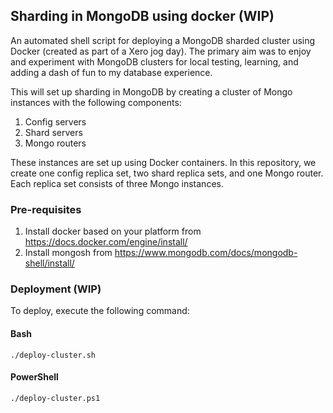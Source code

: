 ## Sharding in MongoDB using docker (WIP)
An automated shell script for deploying a MongoDB sharded cluster using Docker (created as part of a Xero jog day). The primary aim was to enjoy and experiment with MongoDB clusters for local testing, learning, and adding a dash of fun to my database experience.

This will set up sharding in MongoDB by creating a cluster of Mongo instances with the following components:
1. Config servers
2. Shard servers
3. Mongo routers

These instances are set up using Docker containers. In this repository, we create one config replica set, two shard replica sets, and one Mongo router. Each replica set consists of three Mongo instances.


### Pre-requisites
1. Install docker based on your platform from https://docs.docker.com/engine/install/
2. Install mongosh from https://www.mongodb.com/docs/mongodb-shell/install/

### Deployment (WIP)

To deploy, execute the following command: 

#### Bash

```shell
./deploy-cluster.sh
```

#### PowerShell

```shell
./deploy-cluster.ps1
```